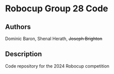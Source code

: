 # Robocup Group 28 Code

## Authors
Dominic Baron, Shenal Herath, ~~Joseph Brighton~~

## Description
Code repository for the 2024 Robocup competition
